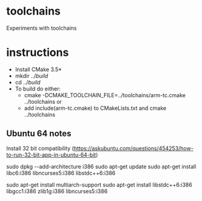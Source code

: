# toolchains
Experiments with toolchains

# instructions
- Install CMake 3.5*
- mkdir ../_build_
- cd ../_build_
- To build do either:
   - cmake -DCMAKE_TOOLCHAIN_FILE=../toolchains/arm-tc.cmake ../toolchains
  or 
   - add include(arm-tc.cmake) to CMakeLists.txt and cmake ../toolchains

## Ubuntu 64 notes
Install 32 bit compatibility (https://askubuntu.com/questions/454253/how-to-run-32-bit-app-in-ubuntu-64-bit)

sudo dpkg --add-architecture i386
sudo apt-get update
sudo apt-get install libc6:i386 libncurses5:i386 libstdc++6:i386

sudo apt-get install multiarch-support
sudo apt-get install libstdc++6:i386 libgcc1:i386 zlib1g:i386 libncurses5:i386


